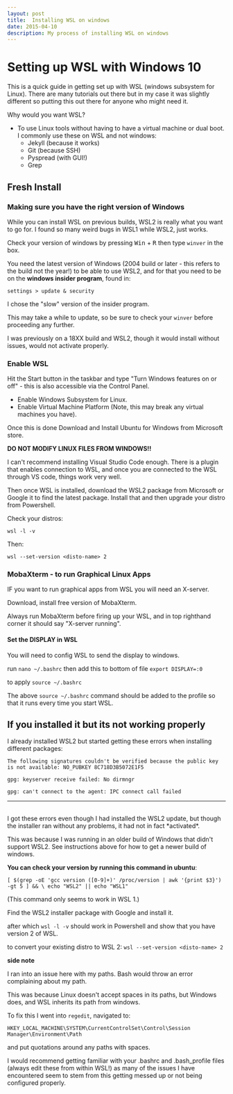 ```yaml
---
layout: post
title:  Installing WSL on windows
date: 2015-04-10
description: My process of installing WSL on windows
---
```


# Setting up WSL with Windows 10

This is a quick guide in getting set up with WSL (windows subsystem for Linux). There are many tutorials out there but in my case it was slightly different so putting this out there for anyone who might need it.

Why would you want WSL?
* To use Linux tools without having to have a virtual machine or dual boot. I commonly use these on WSL and not windows:
	* Jekyll (because it works)
	* Git (because SSH)
	* Pyspread (with GUI!)
	* Grep


## Fresh Install

### Making sure you have the right version of Windows

While you can install WSL on previous builds, WSL2 is really what you want to go for. I found so many weird bugs in WSL1 while WSL2, just works.

Check your version of windows by pressing <kbd>Win</kbd> + <kbd>R</kbd> then type `winver` in the box.

You need the latest version of Windows (2004 build or later - this refers to the build not the year!) to be able to use WSL2, and for that you need to be on the **windows insider program**, found in:

`settings > update & security`

I chose the "slow" version of the insider program.

This may take a while to update, so be sure to check your `winver` before proceeding any further.

I was previously on a 18XX build and WSL2, though it would install without issues, would not activate properly.


### Enable WSL

Hit the Start button in the taskbar and type "Turn Windows features on or off" - this is also accessible via the Control Panel. 

* Enable Windows Subsystem for Linux.
* Enable Virtual Machine Platform (Note, this may break any virtual machines you have).

Once this is done 
Download and Install Ubuntu for Windows from Microsoft store.

**DO NOT MODIFY LINUX FILES FROM WINDOWS!!**  

I can't recommend installing Visual Studio Code enough. There is a plugin that enables connection to WSL, and once you are connected to the WSL through VS code, things work very well.

Then once WSL is installed, download the WSL2 package from Microsoft or Google it to find the latest package. Install that and then upgrade your distro from Powershell.

Check your distros:

`wsl -l -v`

Then:

`wsl --set-version <disto-name> 2`

### MobaXterm - to run Graphical Linux Apps

IF you want to run graphical apps from WSL you will need an X-server.

Download, install free version of MobaXterm.

Always run MobaXterm before firing up your WSL, and in top righthand corner it should say "X-server running".

#### Set the DISPLAY in WSL

You will need to config WSL to send the display to windows.

run `nano ~/.bashrc` then add this to bottom of file `export DISPLAY=:0` 

to apply `source ~/.bashrc`

The above `source ~/.bashrc` command should be added to the profile so that it runs every time you start WSL.



## If you installed it but its not working properly

I already installed WSL2 but started getting these errors when installing different packages:

`The following signatures couldn't be verified because the public key is not available: NO_PUBKEY 8C718D3B5072E1F5`

`gpg: keyserver receive failed: No dirmngr`

`gpg: can't connect to the agent: IPC connect call failed`

---
<br>
I got these errors even though I had installed the WSL2 update, but though the installer ran without any problems, it had not in fact *activated*.

This was because I was running in an older build of Windows that didn't support WSL2. See instructions above for how to get a newer build of windows.

**You can check your version by running this command in ubuntu**:

`[ $(grep -oE 'gcc version ([0-9]+)' /proc/version | awk '{print $3}') -gt 5 ] && \ echo "WSL2" || echo "WSL1"`

(This command only seems to work in WSL 1.)

Find the WSL2 installer package with Google and install it.

after which `wsl -l -v` should work in Powershell and show that you have version 2 of WSL.

to convert your existing distro to WSL 2:
`wsl --set-version <disto-name> 2`

**side note**

I ran into an issue here with my paths. Bash would throw an error complaining about my path.

This was because Linux doesn't accept spaces in its paths, but Windows does, and WSL inherits its path from windows.

To fix this I went into `regedit`, navigated to:

`HKEY_LOCAL_MACHINE\SYSTEM\CurrentControlSet\Control\Session Manager\Environment\Path`

and put quotations around any paths with spaces.

I would recommend getting familiar with your .bashrc and .bash_profile files (always edit these from within WSL!) as many of the issues I have encountered seem to stem from this getting messed up or not being configured properly.


